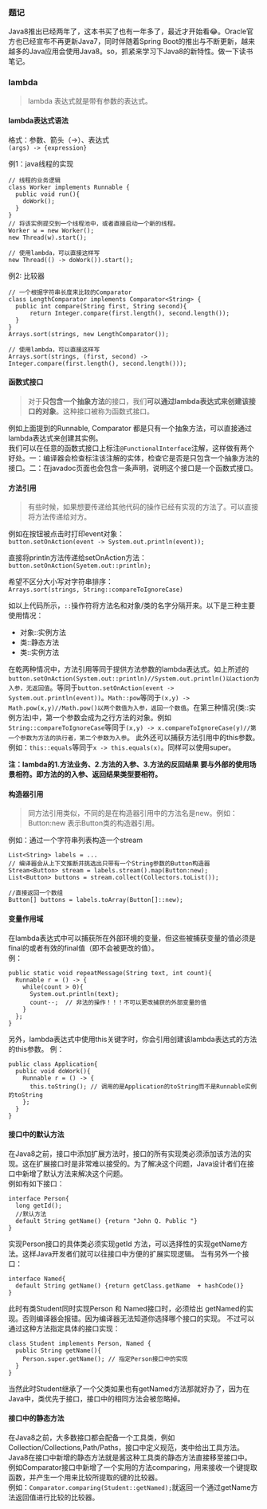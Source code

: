 ### 题记
Java8推出已经两年了，这本书买了也有一年多了，最近才开始看😂。Oracle官方也已经宣布不再更新Java7，同时伴随着Spring Boot的推出与不断更新，越来越多的Java应用会使用Java8。so，抓紧来学习下Java8的新特性。做一下读书笔记。

### lambda
> lambda 表达式就是带有参数的表达式。   

#### lambda表达式语法
格式：参数、箭头（->）、表达式   
`(args) -> {expression}`   

例1：java线程的实现   

    // 线程的业务逻辑   
    class Worker implements Runnable {   
      public void run(){  
        doWork();   
      }    
    }   
    // 将该实例提交到一个线程池中，或者直接启动一个新的线程。  
    Worker w = new Worker();  
    new Thread(w).start();

    // 使用lambda，可以直接这样写  
    new Thread(() -> doWork()).start();

例2: 比较器

    // 一个根据字符串长度来比较的Comparator   
    class LengthComparator implements Comparator<String> {  
      public int compare(String first, String second){   
          return Integer.compare(first.length(), second.length());  
      }  
    }  
    Arrays.sort(strings, new LengthComparator());  

    // 使用lambda，可以直接这样写  
    Arrays.sort(strings, (first, second) -> Integer.compare(first.length(), second.length()));
#### 函数式接口
> 对于**只包含一个抽象方法**的接口，我们**可以通过lambda表达式来创建该接口的对象**。这种接口被称为函数式接口。

例如上面提到的Runnable, Comparator 都是只有一个抽象方法，可以直接通过lambda表达式来创建其实例。  
我们可以在任意的函数式接口上标注`@FunctionalInterface`注解，这样做有两个好处。一：编译器会检查标注该注解的实体，检查它是否是只包含一个抽象方法的接口。二：在javadoc页面也会包含一条声明，说明这个接口是一个函数式接口。  
#### 方法引用
> 有些时候，如果想要传递给其他代码的操作已经有实现的方法了。可以直接将方法传递给对方。   

例如在按钮被点击时打印event对象：    
`button.setOnAction(event -> System.out.println(event));`

直接将println方法传递给setOnAction方法：  
`button.setOnAction(Syetem.out::println);`  

希望不区分大小写对字符串排序：  
`Arrays.sort(strings, String::compareToIgnoreCase)`  

如以上代码所示，`::`操作符将方法名和对象/类的名字分隔开来。以下是三种主要使用情况：   
* 对象::实例方法
* 类::静态方法
* 类::实例方法  

在乾两种情况中，方法引用等同于提供方法参数的lambda表达式。如上所述的 `button.setOnAction(System.out::println)//System.out.println()以action为入参，无返回值`。等同于`button.setOnAction(event -> System.out.println(event))`。`Math::pow`等同于`(x,y) -> Math.pow(x,y)//Math.pow()以两个数值为入参，返回一个数值`。在第三种情况(类::实例方法)中，第一个参数会成为之行方法的对象。例如`String::compareToIgnoreCase`等同于`(x,y) -> x.compareToIgnoreCase(y)//第一个参数为方法的执行者，第二个参数为入参`。
此外还可以捕获方法引用中的this参数。例如：`this::equals`等同于`x -> this.equals(x)`。同样可以使用super。

**注：lambda的1.方法业务、2.方法的入参、3.方法的反回结果 要与外部的使用场景相符。即方法的的入参、返回结果类型要相符。**

#### 构造器引用
> 同方法引用类似，不同的是在构造器引用中的方法名是new。例如：Button:new 表示Button类的构造器引用。  

例如：通过一个字符串列表构造一个stream   

    List<String> labels = ...
    // 编译器会从上下文推断并挑选出只带有一个String参数的Button构造器
    Stream<Button> stream = labels.stream().map(Button:new);
    List<Button> buttons = stream.collect(Collectors.toList());

    //直接返回一个数组
    Button[] buttons = labels.toArray(Button[]::new);
#### 变量作用域
在lambda表达式中可以捕获所在外部环境的变量，但这些被捕获变量的值必须是final的或者有效的final值（即不会被更改的值）。  
例：  

    public static void repeatMessage(String text, int count){
      Runnable r = () -> {
        while(count > 0){
          System.out.println(text);
          count--;  // 非法的操作！！！不可以更改捕获的外部变量的值
        }
      };
    }
另外，lambda表达式中使用this关键字时，你会引用创建该lambda表达式的方法的this参数。
例：

    public class Application{
      public void doWork(){
        Runnable r = () -> {
          this.toString(); // 调用的是Application的toString而不是Runnable实例的toString
        };
      }
    }

#### 接口中的默认方法
在Java8之前，接口中添加扩展方法时，接口的所有实现类必须添加该方法的实现。这在扩展接口时是非常难以接受的。为了解决这个问题，Java设计者们在接口中新增了默认方法来解决这个问题。  
例如有如下接口：

    interface Person{
      long getId();
      //默认方法
      default String getName() {return "John Q. Public "}
    }
实现Person接口的具体类必须实现getId 方法，可以选择性的实现getName方法。这样Java开发者们就可以往接口中方便的扩展实现逻辑。
当有另外一个接口：

    interface Named{
      default String getName() {return getClass.getName  + hashCode()}
    }
此时有类Student同时实现Person 和 Named接口时，必须给出 getNamed的实现。否则编译器会报错。因为编译器无法知道你选择哪个接口的实现。
不过可以通过这种方法指定具体的接口实现：

    class Student implements Person, Named {
      public String getName(){
        Person.super.getName(); // 指定Person接口中的实现
      }
    }
当然此时Student继承了一个父类如果也有getNamed方法那就好办了，因为在Java中，类优先于接口，接口中的相同方法会被忽略掉。
#### 接口中的静态方法
在Java8之前，大多数接口都会配备一个工具类，例如Collection/Collections,Path/Paths，接口中定义规范，类中给出工具方法。Java8在接口中新增的静态方法就是酱这种工具类的静态方法直接移至接口中。  
例如Comparator接口中新增了一个实用的方法comparing，用来接收一个键提取函数，并产生一个用来比较所提取的键的比较器。  
例如：`Comparator.comparing(Student::getNamed);`就返回一个通过getName方法返回值进行比较的比较器。